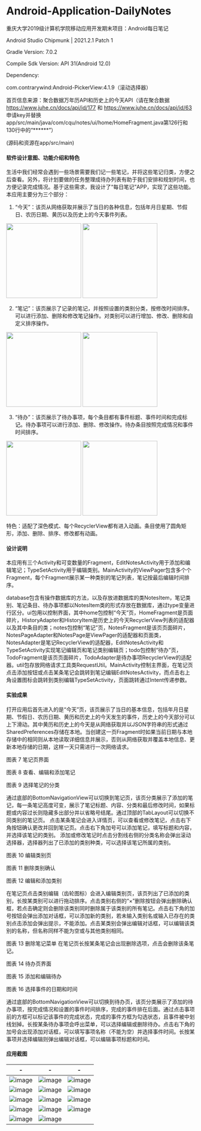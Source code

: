 # Android-Application-DailyNotes
重庆大学2019级计算机学院移动应用开发期末项目：Android每日笔记

Android Studio Chipmunk | 2021.2.1 Patch 1

Gradle Version: 7.0.2

Compile Sdk Version: API 31(Android 12.0)

Dependency:

com.contrarywind:Android-PickerView:4.1.9（滚动选择器）

首页信息来源：聚合数据万年历API和历史上的今天API（请在聚合数据 https://www.juhe.cn/docs/api/id/177 和 https://www.juhe.cn/docs/api/id/63 申请key并替换app/src/main/java/com/cqu/notes/ui/home/HomeFragment.java第126行和130行中的“******”）

(源码和资源在app/src/main)


#### 软件设计意图、功能介绍和特色
生活中我们经常会遇到一些场景需要我们记一些笔记，并将这些笔记归类，方便之后查看。另外，将计划要做的任务整理成待办列表有助于我们安排和规划时间，也方便记录完成情况。基于这些需求，我设计了“每日笔记”APP，实现了这些功能。本应用主要分为三个部分：
1. “今天”：该页从网络获取并展示了当日的各种信息，包括年月日星期、节假日、农历日期、黄历以及历史上的今天事件列表。

<img src="Screenshots/P1.jpg" width="200px">  <img src="Screenshots/P4.jpg" width="200px">

2. “笔记”：该页展示了记录的笔记，并按照设置的类别分类，按修改时间排序。可以进行添加、删除和修改笔记操作。对类别可以进行增加、修改、删除和自定义排序操作。

<img src="Screenshots/P2.jpg" width="200px">  <img src="Screenshots/P5.jpg" width="200px">

3. “待办”：该页展示了待办事项，每个条目都有事件标题、事件时间和完成标记。待办事项可以进行添加、删除、修改操作。待办条目按照完成情况和事件时间排序。

<img src="Screenshots/P3.jpg" width="200px">  <img src="Screenshots/P6.jpg" width="200px">

特色：适配了深色模式、每个RecyclerView都有进入动画。条目使用了圆角矩形，添加、删除、排序、修改都有动画。

#### 设计说明
本应用有三个Activity和可变数量的Fragment，EditNotesActivity用于添加和编辑笔记；TypeSetActivity用于编辑类别。MainActivity的ViewPager包含多个个Fragment，每个Fragment展示某一种类别的笔记列表，笔记按最后编辑时间排序。

database包含有操作数据库的方法，以及存放进数据库的类NotesItem，笔记类别、笔记条目、待办事项都以NotesItem类的形式存放在数据库，通过type变量进行区分。ui包用以控制界面，其中home包控制“今天”页，HomeFragment是页面碎片，HistoryAdapter和HistoryItem是历史上的今天RecyclerView列表的适配器以及其中条目的类；notes包控制“笔记”页，NotesFragment是该页页面碎片，NotesPageAdapter和NotesPage是ViewPager的适配器和页面类，NotesAdapter是笔记RecyclerView的适配器，EditNotesActivity和TypeSetActivity实现笔记编辑页和笔记类别编辑页；todo包控制“待办”页，TodoFragment是该页页面碎片，TodoAdapter是待办事项RecyclerView的适配器。util包存放网络请求工具类RequestUtil。MainActivity控制主界面，在笔记页点击添加按钮或点击某条笔记会跳转到笔记编辑EditNotesActivity，而点击右上角设置图标会跳转到类别编辑TypeSetActivity，页面跳转通过Intent传递参数。

#### 实验成果
打开应用后首先进入的是“今天”页，该页展示了当日的基本信息，包括年月日星期、节假日、农历日期、黄历和历史上的今天发生的事件，历史上的今天部分可以上下滑动。其中黄历和历史上的今天是从网络获取并以JSON字符串的形式通过SharedPreferences存储在本地。当创建这一页Fragment时如果当前日期与本地存储中的相同则从本地读取详细信息并展示，否则从网络获取并覆盖本地信息、更新本地存储的日期，这样一天只需进行一次网络请求。
     
图表 7 笔记页界面

     
图表 8 查看、编辑和添加笔记

 
图表 9 选择笔记的分类

通过底部的BottomNavigationView可以切换到笔记页，该页分类展示了添加的笔记，每一条笔记高度可变，展示了笔记标题、内容、分类和最后修改时间，如果标题或内容过长则隐藏多出部分并以省略号结尾。通过顶部的TabLayout可以切换不同类别的笔记页。
点击某条笔记会进入详情页，可以查看或修改笔记，点击右下角按钮确认更改并回到笔记页。点击右下角加号可以添加笔记，填写标题和内容，并选择该笔记的类别。
添加或修改笔记时点击分割线右侧的分类名称会弹出滚动选择器，选择器列出了已添加的类别种类，可以选择该笔记所属的类别。
 
图表 10 编辑类别页

 
图表 11 删除类别确认
     
图表 12 编辑和添加类别

在笔记页点击类别编辑（齿轮图标）会进入编辑类别页，该页列出了已添加的类别，长按某类别可以进行拖动排序。点击类别右侧的“×”删除按钮会弹出删除确认框，若点击确定则会删除该类别同时删除属于该类别的所有笔记。点击右下角的加号按钮会弹出添加对话框，可以添加新的类别，若未输入类别名或输入已存在的类别点击添加会弹出提示，不能添加。点击某类别会弹出编辑对话框，可以编辑该类别的名称，但名称同样不能为空或与其他类别相同。

 
图表 13 删除笔记菜单
在笔记页长按某条笔记会出现删除选项，点击会删除该条笔记。
     
图表 14 待办页界面
     
图表 15 添加和编辑待办

     
图表 16 选择事件的日期和时间

通过底部的BottomNavigationView可以切换到待办页，该页分类展示了添加的待办事项，按完成情况和设置的事件时间排序，完成的事件排在后面。通过点击事项前的方框可以标记该事件的完成状态，完成的事件方框为勾选状态，且事件被中划线划掉。长按某条待办事项会呼出菜单，可以选择编辑或删除待办。点击右下角的加号会出现添加对话框，可以填写事项名称（不能为空）并选择事件时间。长按某事项并选择编辑则弹出编辑对话框，可以编辑事项标题和时间。



#### 应用截图
-|-|-
:-------------------------:|:-------------------------:|:-------------------------:
![image](Screenshots/P7.jpg) | ![image](Screenshots/P8.jpg) | ![image](Screenshots/P9.jpg)
![image](Screenshots/P10.jpg) | ![image](Screenshots/P11.jpg) | ![image](Screenshots/P12.jpg)
![image](Screenshots/P13.jpg) | ![image](Screenshots/P14.jpg) | ![image](Screenshots/P15.jpg)
![image](Screenshots/P16.jpg) | ![image](Screenshots/P17.jpg) | ![image](Screenshots/P18.jpg)
![image](Screenshots/P19.jpg) | ![image](Screenshots/P20.jpg) | 
